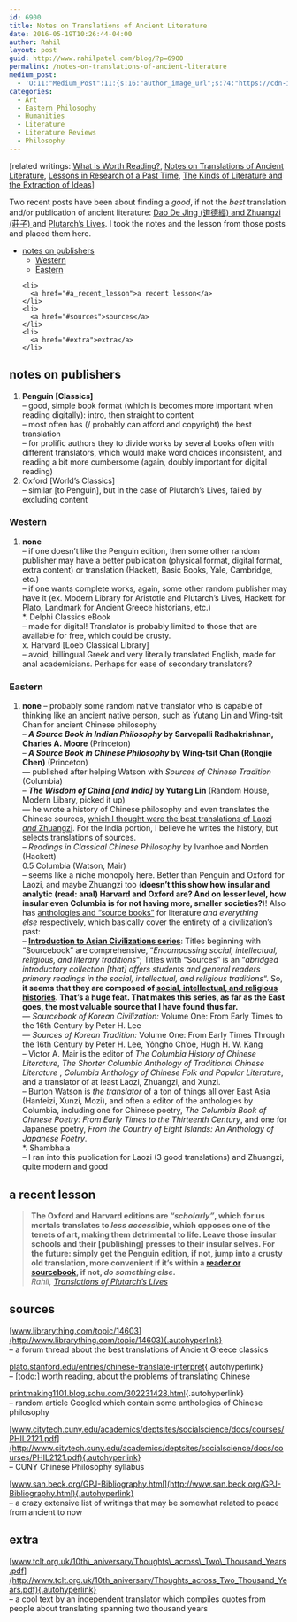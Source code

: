 ```yaml
---
id: 6900
title: Notes on Translations of Ancient Literature
date: 2016-05-19T10:26:44-04:00
author: Rahil
layout: post
guid: http://www.rahilpatel.com/blog/?p=6900
permalink: /notes-on-translations-of-ancient-literature
medium_post:
  - 'O:11:"Medium_Post":11:{s:16:"author_image_url";s:74:"https://cdn-images-1.medium.com/fit/c/200/200/1*dmbNkD5D-u45r44go_cf0g.png";s:10:"author_url";s:28:"https://medium.com/@rahil627";s:11:"byline_name";N;s:12:"byline_email";N;s:10:"cross_link";s:2:"no";s:2:"id";s:12:"e6ddcbd5ec33";s:21:"follower_notification";s:3:"yes";s:7:"license";s:19:"all-rights-reserved";s:14:"publication_id";s:2:"-1";s:6:"status";s:6:"public";s:3:"url";s:63:"https://medium.com/@rahil627/notes-on-translations-e6ddcbd5ec33";}'
categories:
  - Art
  - Eastern Philosophy
  - Humanities
  - Literature
  - Literature Reviews
  - Philosophy
---
```

[related writings: [What is Worth Reading?](http://www.rahilpatel.com/blog/what-is-worth-reading), [Notes on Translations of Ancient Literature](http://www.rahilpatel.com/blog/notes-on-translations-of-ancient-literature), [Lessons in Research of a Past Time](http://www.rahilpatel.com/blog/lessons-in-research-of-a-past-time), [The Kinds of Literature and the Extraction of Ideas](http://www.rahilpatel.com/blog/the-kinds-of-literature-and-the-extraction-of-ideas)]

Two recent posts have been about finding a _good_, if not the _best_ translation and/or publication of ancient literature: [Dao De Jing (道德經) and Zhuangzi (莊子) ](http://www.rahilpatel.com/blog/laozi-and-zhuangzi-translation-hell)and [Plutarch&#8217;s Lives](http://www.rahilpatel.com/blog/parallel-lives-translations). I took the notes and the lesson from those posts and placed them here.

<div id="toc_container" class="toc_transparent have_bullets">
  <p class="toc_title">
  </p>
  
  <ul class="toc_list">
    <li>
      <a href="#notes_on_publishers">notes on publishers</a><ul>
        <li>
          <a href="#western">Western</a>
        </li>
        <li>
          <a href="#eastern">Eastern</a>
        </li>
      </ul>
    </li>
    
    <li>
      <a href="#a_recent_lesson">a recent lesson</a>
    </li>
    <li>
      <a href="#sources">sources</a>
    </li>
    <li>
      <a href="#extra">extra</a>
    </li>
  </ul>
</div>

## <span id="notes_on_publishers">notes on publishers</span>

1. **Penguin [Classics]**  
&#8211; good, simple book format (which is becomes more important when reading digitally): intro, then straight to content  
&#8211; most often has (/ probably can afford and copyright) the best translation  
&#8211; for prolific authors they to divide works by several books often with different translators, which would make word choices inconsistent, and reading a bit more cumbersome (again, doubly important for digital reading)  
2. Oxford [World&#8217;s Classics]  
&#8211; similar [to Penguin], but in the case of Plutarch&#8217;s Lives, failed by excluding content

### <span id="western">Western</span>

1. **none**  
&#8211; if one doesn&#8217;t like the Penguin edition, then some other random publisher may have a better publication (physical format, digital format, extra content) or translation (Hackett, Basic Books, Yale, Cambridge, etc.)  
&#8211; if one wants complete works, again, some other random publisher may have it (ex. Modern Library for Aristotle and Plutarch&#8217;s Lives, Hackett for Plato, Landmark for Ancient Greece historians, etc.)  
*. Delphi Classics eBook  
– made for digital! Translator is probably limited to those that are available for free, which could be crusty.  
x. Harvard [Loeb Classical Library]  
&#8211; avoid, billingual Greek and very literally translated English, made for anal academicians. Perhaps for ease of secondary translators?

### <span id="eastern">Eastern</span>

1. **none** – probably some random native translator who is capable of thinking like an ancient native person, such as Yutang Lin and Wing-tsit Chan for ancient Chinese philosophy  
&#8211; **_A Source Book in Indian Philosophy_ by Sarvepalli Radhakrishnan, Charles A. Moore** (Princeton)  
&#8211; **_A Source Book in Chinese Philosophy_ by Wing-tsit Chan (Rongjie Chen)** (Princeton)  
&#8212; published after helping Watson with _Sources of Chinese Tradition_ (Columbia)  
&#8211; **_The Wisdom of China [and India]_ by Yutang Lin** (Random House, Modern Libary, picked it up)  
&#8212; he wrote a history of Chinese philosophy and even translates the Chinese sources, [which I thought were the best translations of Laozi _and_ Zhuangzi](http://www.rahilpatel.com/blog/translations-of-laozi-and-zhuangzi-a-translation-hell). For the India portion, I believe he writes the history, but selects translations of sources.  
&#8211; _Readings in Classical Chinese Philosophy_ by Ivanhoe and Norden (Hackett)  
0.5 Columbia (Watson, Mair)  
&#8211; seems like a niche monopoly here. Better than Penguin and Oxford for Laozi, and maybe Zhuangzi too (**doesn&#8217;t this show how insular and analytic (read: anal) Harvard and Oxford are? And on lesser level, how insular even Columbia is for not having more, smaller societies?**)! Also has [anthologies and &#8220;source books&#8221;](http://www.rahilpatel.com/blog/the-kinds-of-literature-and-the-extraction-of-ideas) for literature _and everything else_ respectively, which basically cover the entirety of a civilization&#8217;s past:  
&#8211; **[Introduction to Asian Civilizations series](http://cup.columbia.edu/series/introduction-to-asian-civilizations)**: Titles beginning with &#8220;Sourcebook&#8221; are comprehensive, &#8220;_Encompassing social, intellectual, religious, and literary traditions_&#8220;; Titles with &#8220;Sources&#8221; is an &#8220;_abridged introductory collection [that] offers students and general readers primary readings in the social, intellectual, and religious traditions_&#8220;. So, **it seems that they are composed of [social, intellectual, and religious histories](http://www.rahilpatel.com/blog/lessons-in-research-of-a-past-time). That&#8217;s a huge feat. That makes this series, as far as the East goes, the most valuable source that I have found thus far.**  
&#8212; _Sourcebook of Korean Civilization:_ Volume One: From Early Times to the 16th Century by Peter H. Lee  
&#8212; _Sources of Korean Tradition:_ Volume One: From Early Times Through the 16th Century by Peter H. Lee, Yôngho Ch&#8217;oe, Hugh H. W. Kang  
&#8211; Victor A. Mair is the editor of _The Columbia History of Chinese Literature_, _The Shorter Columbia Anthology of Traditional Chinese Literature_ , _Columbia Anthology of Chinese Folk and Popular Literature_, and a translator of at least Laozi, Zhuangzi, and Xunzi.  
&#8211; Burton Watson is _the translator_ of a ton of things all over East Asia (Hanfeizi, Xunzi, Mozi), and often a editor of the anthologies by Columbia, including one for Chinese poetry, _The Columbia Book of Chinese Poetry: From Early Times to the Thirteenth Century_, and one for Japanese poetry, _From the Country of Eight Islands: An Anthology of Japanese Poetry_.  
*. Shambhala  
&#8211; I ran into this publication for Laozi (3 good translations) and Zhuangzi, quite modern and good

## <span id="a_recent_lesson">a recent lesson</span>

> **The Oxford and Harvard editions are _&#8220;scholarly&#8221;_, which for us mortals translates to _less accessible_, which opposes one of the tenets of art, making them detrimental to life. Leave those insular schools and their [publishing] presses to their insular selves. For the future: simply get the Penguin edition, if not, jump into a crusty old translation, more convenient if it&#8217;s within a [reader or sourcebook](http://www.rahilpatel.com/blog/the-kinds-of-literature-and-the-extraction-of-ideas), if not, _do something else_.**  
> <cite>Rahil, <a href="http://www.rahilpatel.com/blog/translations-of-parallel-lives">Translations of Plutarch&#8217;s Lives</a></cite> 

## <span id="sources">sources</span>

[www.librarything.com/topic/14603](http://www.librarything.com/topic/14603){.autohyperlink}  
– a forum thread about the best translations of Ancient Greece classics

[plato.stanford.edu/entries/chinese-translate-interpret](http://plato.stanford.edu/entries/chinese-translate-interpret){.autohyperlink}  
&#8211; [todo:] worth reading, about the problems of translating Chinese

[printmaking1101.blog.sohu.com/302231428.html](http://printmaking1101.blog.sohu.com/302231428.html){.autohyperlink}  
&#8211; random article Googled which contain some anthologies of Chinese philosophy

[www.citytech.cuny.edu/academics/deptsites/socialscience/docs/courses/PHIL2121.pdf](http://www.citytech.cuny.edu/academics/deptsites/socialscience/docs/courses/PHIL2121.pdf){.autohyperlink}  
&#8211; CUNY Chinese Philosophy syllabus

[www.san.beck.org/GPJ-Bibliography.html](http://www.san.beck.org/GPJ-Bibliography.html){.autohyperlink}  
&#8211; a crazy extensive list of writings that may be somewhat related to peace from ancient to now

## <span id="extra">extra</span>

[www.tclt.org.uk/10th\_aniversary/Thoughts\_across\_Two\_Thousand_Years.pdf](http://www.tclt.org.uk/10th_aniversary/Thoughts_across_Two_Thousand_Years.pdf){.autohyperlink}  
&#8211; a cool text by an independent translator which compiles quotes from people about translating spanning two thousand years